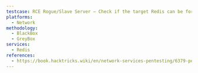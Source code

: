 ```yaml
---
testcase: RCE Rogue/Slave Server – Check if the target Redis can be forced as a slave to a controlled server with SLAVEOF to synchronize/execute attacker payloads
platforms: 
  - Network
methodology: 
  - BlackBox
  - GreyBox
services:
  - Redis
references:
  - https://book.hacktricks.wiki/en/network-services-pentesting/6379-pentesting-redis.html
---
```

